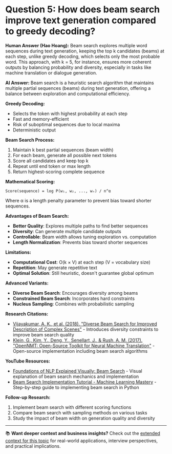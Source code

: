 # Question 5: How does beam search improve text generation compared to greedy decoding?

**Human Answer (Hao Hoang):**
Beam search explores multiple word sequences during text generation, keeping the top k candidates (beams) at each step, unlike greedy decoding, which selects only the most probable word. This approach, with k = 5, for instance, ensures more coherent outputs by balancing probability and diversity, especially in tasks like machine translation or dialogue generation.

**AI Answer:**
Beam search is a heuristic search algorithm that maintains multiple partial sequences (beams) during text generation, offering a balance between exploration and computational efficiency.

**Greedy Decoding:**
- Selects the token with highest probability at each step
- Fast and memory-efficient
- Risk of suboptimal sequences due to local maxima
- Deterministic output

**Beam Search Process:**
1. Maintain k best partial sequences (beam width)
2. For each beam, generate all possible next tokens
3. Score all candidates and keep top k
4. Repeat until end token or max length
5. Return highest-scoring complete sequence

**Mathematical Scoring:**
```
Score(sequence) = log P(w₁, w₂, ..., wₙ) / n^α
```
Where α is a length penalty parameter to prevent bias toward shorter sequences.

**Advantages of Beam Search:**
- **Better Quality**: Explores multiple paths to find better sequences
- **Diversity**: Can generate multiple candidate outputs
- **Controllable**: Beam width allows tuning exploration vs. computation
- **Length Normalization**: Prevents bias toward shorter sequences

**Limitations:**
- **Computational Cost**: O(k × V) at each step (V = vocabulary size)
- **Repetition**: May generate repetitive text
- **Optimal Solution**: Still heuristic, doesn't guarantee global optimum

**Advanced Variants:**
- **Diverse Beam Search**: Encourages diversity among beams
- **Constrained Beam Search**: Incorporates hard constraints
- **Nucleus Sampling**: Combines with probabilistic sampling

**Research Citations:**
- [Vijayakumar, A. K., et al. (2018). "Diverse Beam Search for Improved Description of Complex Scenes"](https://ojs.aaai.org/index.php/AAAI/article/view/12340) - Introduces diversity constraints to improve beam search quality
- [Klein, G., Kim, Y., Deng, Y., Senellart, J., & Rush, A. M. (2017). "OpenNMT: Open-Source Toolkit for Neural Machine Translation"](https://arxiv.org/abs/1701.02810) - Open-source implementation including beam search algorithms

**YouTube Resources:**
- [Foundations of NLP Explained Visually: Beam Search](https://towardsdatascience.com/foundations-of-nlp-explained-visually-beam-search-how-it-works-1586b9849a24/) - Visual explanation of beam search mechanics and implementation
- [Beam Search Implementation Tutorial - Machine Learning Mastery](https://machinelearningmastery.com/beam-search-decoder-natural-language-processing/) - Step-by-step guide to implementing beam search in Python

**Follow-up Research:**
1. Implement beam search with different scoring functions
2. Compare beam search with sampling methods on various tasks
3. Study the impact of beam width on generation quality and diversity

---

📚 **Want deeper context and business insights?** Check out the [extended context for this topic](content/05_beam_search_context.md) for real-world applications, interview perspectives, and practical implications.